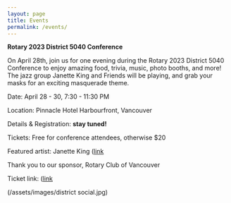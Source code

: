 ```yaml
---
layout: page
title: Events
permalink: /events/
---
```


**Rotary 2023 District 5040 Conference**

On April 28th, join us for one evening during the Rotary 2023 District 5040 Conference to enjoy amazing food, trivia, music, photo booths, and more! The jazz group Janette King and Friends will be playing, and grab your masks for an exciting masquerade theme.

Date: April 28 - 30, 7:30 - 11:30 PM

Location: Pinnacle Hotel Harbourfront, Vancouver

Details & Registration: **stay tuned!**

Tickets: Free for conference attendees, otherwise $20

Featured artist: Janette King ([link](https://janetteking.bandcamp.com/)

Thank you to our sponsor, Rotary Club of Vancouver

Ticket link:
([link](https://www.eventbrite.ca/e/district-5040-masquerade-party-tickets-575080690827)

(/assets/images/district social.jpg)  
